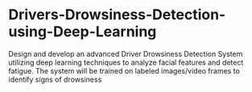 # Drivers-Drowsiness-Detection-using-Deep-Learning
Design and develop an advanced Driver Drowsiness Detection System utilizing deep learning techniques to analyze facial features and detect fatigue. The system will be trained on labeled images/video frames to identify signs of drowsiness
